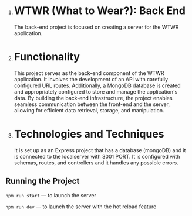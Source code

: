 1. # WTWR (What to Wear?): Back End

   The back-end project is focused on creating a server for the WTWR application.

2. # Functionality

   This project serves as the back-end component of the WTWR application. It involves the development of an API with carefully configured URL routes. Additionally, a MongoDB database is created and appropriately configured to store and manage the application's data. By building the back-end infrastructure, the project enables seamless communication between the front-end and the server, allowing for efficient data retrieval, storage, and manipulation.

3. # Technologies and Techniques
   It is set up as an Express project that has a database (mongoDB) and it is connected to the localserver with 3001 PORT. It is configured with schemas, routes, and controllers and it handles any possible errors.

## Running the Project

`npm run start` — to launch the server

`npm run dev` — to launch the server with the hot reload feature
